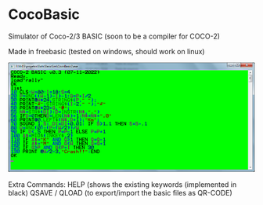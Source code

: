 # CocoBasic
Simulator of Coco-2/3 BASIC (soon to be a compiler for COCO-2)

Made in freebasic (tested on windows, should work on linux)

![How it looks](Docs/Screenshot.png)

Extra Commands:
HELP (shows the existing keywords (implemented in black)
QSAVE / QLOAD (to export/import the basic files as QR-CODE)
